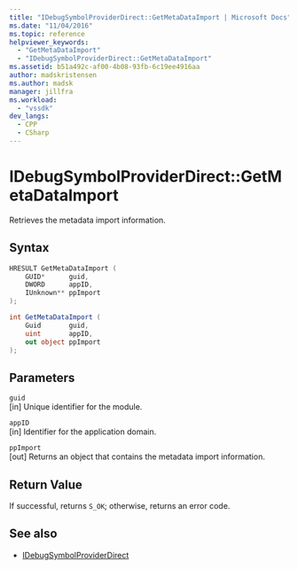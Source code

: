 ```yaml
---
title: "IDebugSymbolProviderDirect::GetMetaDataImport | Microsoft Docs"
ms.date: "11/04/2016"
ms.topic: reference
helpviewer_keywords:
  - "GetMetaDataImport"
  - "IDebugSymbolProviderDirect::GetMetaDataImport"
ms.assetid: b51a492c-af00-4b08-93fb-6c19ee4916aa
author: madskristensen
ms.author: madsk
manager: jillfra
ms.workload:
  - "vssdk"
dev_langs:
  - CPP
  - CSharp
---
```

# IDebugSymbolProviderDirect::GetMetaDataImport
Retrieves the metadata import information.

## Syntax

```cpp
HRESULT GetMetaDataImport (
    GUID*      guid,
    DWORD      appID,
    IUnknown** ppImport
);
```

```csharp
int GetMetaDataImport (
    Guid       guid,
    uint       appID,
    out object ppImport
);
```

## Parameters
`guid`\
[in] Unique identifier for the module.

`appID`\
[in] Identifier for the application domain.

`ppImport`\
[out] Returns an object that contains the metadata import information.

## Return Value
 If successful, returns `S_OK`; otherwise, returns an error code.

## See also
- [IDebugSymbolProviderDirect](../../../extensibility/debugger/reference/idebugsymbolproviderdirect.md)